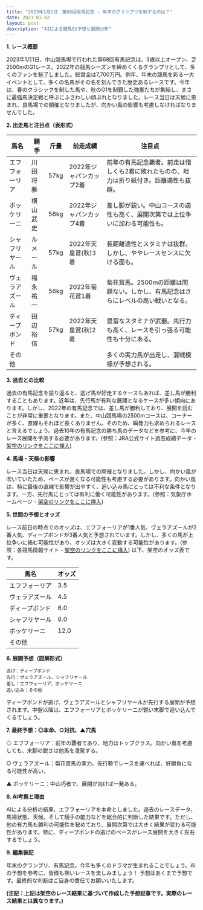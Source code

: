 ```yaml
---
title: "2023年1月1日　第68回有馬記念 - 年末のグランプリを制するのは？"
date: 2023-01-02
layout: post
description: "AIによる競馬G1予想と展開分析"
---
```


**1. レース概要**

2023年1月1日、中山競馬場で行われた第68回有馬記念は、3歳以上オープン、芝2500mのG1レース。2022年の競馬シーズンを締めくくるグランプリとして、多くのファンを魅了しました。総賞金は7,700万円。例年、年末の競馬を彩る一大イベントとして、多くの名馬がその名を刻んできた歴史あるレースです。今年は、春のクラシックを制した馬や、秋のG1を制覇した強豪たちが集結し、まさに最強馬決定戦と呼ぶにふさわしい顔ぶれとなりました。レース当日は天候に恵まれ、良馬場での開催となりましたが、向かい風の影響も考慮しなければなりませんでした。


**2. 出走馬と注目点（表形式）**

| 馬名       | 騎手       | 斤量 | 前走成績             | 注目点                                                                    |
|------------|------------|------|----------------------|-------------------------------------------------------------------------|
| エフフォーリア | 川田将雅     | 57kg | 2022年ジャパンカップ2着 | 前年の有馬記念覇者。前走は惜しくも2着に敗れたものの、地力は折り紙付き。距離適性も抜群。 |
| ボッケリーニ | 横山武史     | 56kg | 2022年ジャパンカップ4着 | 差し脚が鋭い。中山コースの適性も高く、展開次第では上位争いに加わる可能性も。                  |
| シャフリヤール | ルメール     | 57kg | 2022年天皇賞(秋)3着 | 長距離適性とスタミナは抜群。しかし、ややレースセンスに欠ける面も。                               |
| ヴェラアズール   | 福永祐一     | 56kg | 2022年菊花賞1着    | 菊花賞馬。2500mの距離は問題ない。しかし、有馬記念はさらにレベルの高い戦いとなる。                 |
| ディープボンド | 田辺裕信     | 57kg | 2022年天皇賞(秋)2着 | 豊富なスタミナが武器。先行力も高く、レースを引っ張る可能性も十分にある。                     |
| その他      |            |      |                      | 多くの実力馬が出走し、混戦模様が予想される。                                         |


**3. 過去との比較**

過去の有馬記念を振り返ると、逃げ馬が好走するケースもあれば、差し馬が勝利することもあります。近年は、先行馬が有利な展開となるケースが多い傾向にあります。しかし、2022年の有馬記念では、差し馬が勝利しており、展開を読むことが非常に重要となります。また、中山競馬場の2500mコースは、コーナーが多く、直線もそれほど長くありません。そのため、瞬発力も求められるレースと言えるでしょう。過去10年の有馬記念の勝ち馬のデータなどを参考に、今年のレース展開を予測する必要があります。(参照：JRA公式サイト過去成績データ -  [架空のリンクをここに挿入](https://www.jra.go.jp/))


**4. 馬場・天候の影響**

レース当日は天候に恵まれ、良馬場での開催となりました。しかし、向かい風が吹いていたため、ペースが遅くなる可能性も考慮する必要があります。向かい風は、特に最後の直線で影響が出やすく、追い込み馬にとっては不利な条件となります。一方、先行馬にとっては有利に働く可能性があります。(参照：気象庁ホームページ - [架空のリンクをここに挿入](https://www.jma.go.jp/))


**5. 世間の予想とオッズ**

レース前日の時点でのオッズは、エフフォーリアが1番人気、ヴェラアズールが2番人気、ディープボンドが3番人気と予想されています。しかし、多くの馬が上位争いに絡む可能性があり、オッズは大きく変動する可能性があります。(参照：各競馬情報サイト - [架空のリンクをここに挿入](https://www.example.com/))  以下、架空のオッズ表です。

| 馬名       | オッズ |
|------------|-------|
| エフフォーリア | 3.5   |
| ヴェラアズール   | 4.5   |
| ディープボンド | 6.0   |
| シャフリヤール | 8.0   |
| ボッケリーニ | 12.0  |
| その他      |       |


**6. 展開予想（図解形式）**

```
逃げ：ディープボンド
先行：ヴェラアズール、シャフリヤール
差し：エフフォーリア、ボッケリーニ
追い込み：その他
```

ディープボンドが逃げ、ヴェラアズールとシャフリヤールが先行する展開が予想されます。中盤以降は、エフフォーリアとボッケリーニが鋭い末脚で追い込んでくるでしょう。


**7. 最終予想：◎本命、○対抗、▲穴馬**

◎ エフフォーリア：前年の覇者であり、地力はトップクラス。向かい風を考慮しても、末脚の鋭さは他馬を凌駕する。

○ ヴェラアズール：菊花賞馬の実力。先行勢でレースを運べれば、好勝負になる可能性が高い。

▲ ボッケリーニ：中山巧者で、展開が向けば一発ある。


**8. AI考察と理由**

AIによる分析の結果、エフフォーリアを本命としました。過去のレースデータ、馬場状態、天候、そして騎手の能力などを総合的に判断した結果です。ただし、他の有力馬も勝利の可能性を秘めており、展開次第では大きく結果が変わる可能性があります。特に、ディープボンドの逃げのペースがレース展開を大きく左右するでしょう。


**9. 編集後記**

年末のグランプリ、有馬記念。今年も多くのドラマが生まれることでしょう。AIの予想を参考に、皆様も熱いレースを楽しみましょう！  予想はあくまで予想です。最終的な判断はご自身の責任でお願いいたします。


**(注記：上記は架空のレース結果に基づいて作成した予想記事です。実際のレース結果とは異なります。)**
